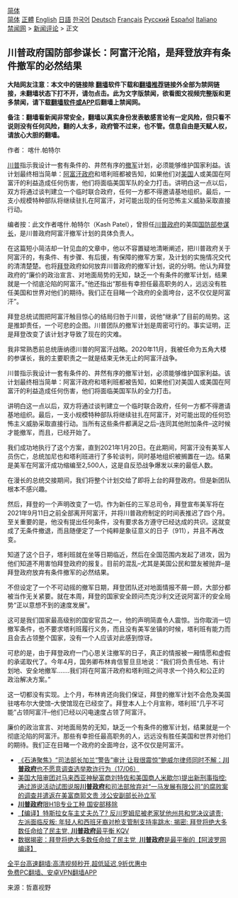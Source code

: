 <!-- 面包屑导航 --> <div class="breadcrumb"><!-- GTranslate: https://gtranslate.io/ -->  <div class="switcher notranslate">  <div class="selected">  <a href="#" onclick="return false;"> 简体</a>  </div>  <div class="option">  <a href="https://www.bannedbook.org" onclick="doGTranslate('zh-CN|zh-CN');jQuery('div.switcher div.selected a').html(jQuery(this).html());return false;" title="简体中文" class="nturl selected"> 简体</a>  <a href="https://www.bannedbook.org/zh-tw/" onclick="doGTranslate('zh-CN|zh-TW');jQuery('div.switcher div.selected a').html(jQuery(this).html());return false;" title="繁體中文" class="nturl"> 正體</a>  <a href="https://www.bannedbook.org/en/" onclick="doGTranslate('zh-CN|en');jQuery('div.switcher div.selected a').html(jQuery(this).html());return false;" title="English" class="nturl"> English</a>  <a href="https://www.bannedbook.org/ja/" onclick="doGTranslate('zh-CN|ja');jQuery('div.switcher div.selected a').html(jQuery(this).html());return false;" title="日本語" class="nturl"> 日語</a>  <a href="https://www.bannedbook.org/ko/" onclick="doGTranslate('zh-CN|ko');jQuery('div.switcher div.selected a').html(jQuery(this).html());return false;" title="한국어" class="nturl"> 한국어</a>  <a href="https://www.bannedbook.org/de/" onclick="doGTranslate('zh-CN|de');jQuery('div.switcher div.selected a').html(jQuery(this).html());return false;" title="Deutsch" class="nturl"> Deutsch</a>  <a href="https://www.bannedbook.org/fr/" onclick="doGTranslate('zh-CN|fr');jQuery('div.switcher div.selected a').html(jQuery(this).html());return false;" title="Français" class="nturl"> Français</a>  <a href="https://www.bannedbook.org/ru/" onclick="doGTranslate('zh-CN|ru');jQuery('div.switcher div.selected a').html(jQuery(this).html());return false;" title="Русский" class="nturl"> Русский</a>  <a href="https://www.bannedbook.org/es/" onclick="doGTranslate('zh-CN|es');jQuery('div.switcher div.selected a').html(jQuery(this).html());return false;" title="Español" class="nturl"> Español</a>  <a href="https://www.bannedbook.org/it/" onclick="doGTranslate('zh-CN|it');jQuery('div.switcher div.selected a').html(jQuery(this).html());return false;" title="Italiano" class="nturl"> Italiano</a>  </div>  </div>      <div class='breadcrumb-sub'><!-- Breadcrumb NavXT 6.3.0 --> <a href="https://www.bannedbook.org/" class="home">禁闻网</a> &gt; <a href="https://www.bannedbook.org/bnews/comments/" class="category">新闻评论</a> &gt; 正文</div></div><h2>川普政府国防部参谋长：阿富汗沦陷，是拜登放弃有条件撤军的必然结果</h2> <p class="notice"><b>大陆网友注意：本文中的链接除 <a href="https://github.com/bannedbook/fanqiang" >翻墙</a>软件下载和<a href="https://github.com/killgcd/justmysocks/blob/master/README.md">翻墙推荐</a>链接外全部为禁网链接，未翻墙状态下打不开，请勿点击。此为文字版禁闻，欲看图文视频完整版和更多禁闻，请下载<a href="https://github.com/bannedbook/fanqiang">翻墙软件或APP</a>后翻墙上禁闻网。</p><p>备注：翻墙看新闻非常安全，翻墙以真实身份发表敏感言论有一定风险，但只看不说则没有任何风险，翻的人太多，政府管不过来，也不管。信息自由是天赋人权，请放心大胆的翻墙。</b></p>  <div class="entry"> <p>作者： 喀什.帕特尔</p> <p id="summary"><a href="https://www.bannedbook.org/bnews/tag/%e5%b7%9d%e6%99%ae/" class="st_tag internal_tag" rel="tag" title="标签 川普 下的日志">川普</a>指示我设计一套有条件的、井然有序的<a href="https://www.bannedbook.org/bnews/tag/%E6%92%A4%E5%86%9B/" class="st_tag internal_tag" rel="tag" title="标签 撤军 下的日志">撤军</a>计划，必须能够维护国家利益。该计划最终相当简单：<a href="https://www.bannedbook.org/bnews/tag/%e9%98%bf%e5%af%8c%e6%b1%97/" class="st_tag internal_tag" rel="tag" title="标签 阿富汗 下的日志">阿富汗</a><a href="https://www.bannedbook.org/bnews/tag/%e6%94%bf%e5%ba%9c/" class="st_tag internal_tag" rel="tag" title="标签 政府 下的日志">政府</a>和塔利班都被告知，如果他们对<a href="https://www.bannedbook.org/bnews/tag/%e7%be%8e%e5%9b%bd/" class="st_tag internal_tag" rel="tag" title="标签 美国 下的日志">美国</a>人或美国在阿富汗的利益造成任何伤害，他们将面临美国军队的全力打击。讲明白这一点以后，双方将通过谈判建立一个临时联合政府，任何一方都不得邀请基地组织。最后，一支小规模特种部队将继续驻扎在阿富汗，对可能出现的任何恐怖主义威胁采取直接行动。</p> <p id="conimg">编者按：此文作者喀什.帕特尔（Kash Patel），曾担任<a href="https://www.bannedbook.org/bnews/tag/%e5%b7%9d%e6%99%ae%e6%94%bf%e5%ba%9c/" class="st_tag internal_tag" rel="tag" title="标签 川普政府 下的日志">川普政府</a>的美国<a href="https://www.bannedbook.org/bnews/tag/%E5%9B%BD%E9%98%B2%E9%83%A8/" class="st_tag internal_tag" rel="tag" title="标签 国防部 下的日志">国防部</a><a href="https://www.bannedbook.org/bnews/tag/%E5%8F%82%E8%B0%8B%E9%95%BF/" class="st_tag internal_tag" rel="tag" title="标签 参谋长 下的日志">参谋长</a>，是川普政府阿富汗撤军计划的具体负责人。</p> <p>在这篇短小简洁却一针见血的文章中，他以不容置疑地清晰阐述，把川普政府关于阿富汗的，有条件、有步骤、有后援，有保障的撤军方案，及计划的实施情况交代的清清楚楚。也将<a href="https://www.bannedbook.org/bnews/tag/%e6%8b%9c%e7%99%bb/" class="st_tag internal_tag" rel="tag" title="标签 拜登 下的日志">拜登</a>政府如何放弃川普政府的撤军计划，说的分明。他认为拜登政府的“廉价的政治宣言、对地面局势的无知，缺乏一个有条件的撤军计划，结果就是一个彻底沦陷的阿富汗。”他还指出“那些有幸担任最高职务的人，远远没有胜任美国和世界对他们的期待。我们正在目睹一个政府的全面垮台，这不仅仅是阿富汗”。</p>  <p>拜登总统试图把阿富汗触目惊心的结局归咎于川普，说他“继承”了目前的局势。这是推卸责任，一个可悲的企图。川普团队的撤军计划是周密可行的。事实证明，正是拜登改变了该计划才导致了现在的灾难。</p> <p>我非常熟悉前总统唐纳德川普的阿富汗战略。2020年11月，我被任命为五角大楼的参谋长，我的主要职责之一就是结束无休无止的阿富汗战争。</p> <p>川普指示我设计一套有条件的、井然有序的撤军计划，必须能够维护国家利益。该计划最终相当简单：阿富汗政府和塔利班都被告知，如果他们对美国人或美国在阿富汗的利益造成任何伤害，他们将面临美国军队的全力打击。</p> <p>讲明白这一点以后，双方将通过谈判建立一个临时联合政府，任何一方都不得邀请基地组织。最后，一支小规模特种部队将继续驻扎在阿富汗，对可能出现的任何恐怖主义威胁采取直接行动。当所有这些条件都满足之后–连同其他附加条件–这时候才能撤军，而且，已经开始了。</p>  <p>我们成功地执行了这个方案，直到2021年1月20日。在此期间，阿富汗没有美军人员伤亡，总统加尼也和塔利班进行了多轮谈判，同时基地组织被搁置在一边。结果是美军在阿富汗成功缩编至2,500人，这是自反恐战争爆发以来的最低人数。</p> <p>在漫长的总统交接期间，我们将整个计划交给了即将上台的拜登政府。但是新团队根本不感兴趣。</p> <p>然后，拜登的一个声明改变了一切。作为新任的三军总司令，拜登宣布美军将在2021年9月11日之前全部离开阿富汗，并将川普政府制定的时间表推迟了四个月。至关重要的是，他没有提出任何条件，没有要求各方遵守已经达成的共识。这就变成了无条件撤退，而且随便定了一个纯粹是象征意义的日子（911），并且不再改变。</p> <p>知道了这个日子，塔利班就在坐等日期临近，然后在全国范围内发起了进攻，因为他们知道不用害怕拜登政府的报复。目前的混乱–尤其是美国公民和盟友被抛弃–是拜登政府放弃有条件撤军的必然结果。</p>  <p>不但设定了一个不可动摇的撤军日期，拜登团队还对地面情报不屑一顾，大部分都被当作无关紧要。就在本周，拜登的国家安全顾问杰克沙利文还说阿富汗的安全局势“正以意想不到的速度发展”。</p> <p>这可是我们国家最高级别的国安官员之一，他的声明简直令人震惊。当你取消一切撤军条件，也不要求塔利班履行义务，而且没有美军坐镇的时候，塔利班有能力而且会去占领整个国家，没有一个人应该对此感到惊讶。</p> <p>可悲的是，由于拜登政府一门心思关注撤军的日子，真正的情报被一厢情愿和虚假的承诺取代了。今年4月，国务卿布林肯信誓旦旦地说：“我们将负责任地、有计划地、安全地撤军…….我们将在阿富汗政府和塔利班之间寻求一个持久和公正的政治解决方案。”</p> <p>这一切都没有实现。上个月，布林肯还向我们保证，拜登的撤军计划不会危及美国驻喀布尔大使馆–大使馆现在已经空了。拜登本人上个月宣称，塔利班“几乎不可能”占领阿富汗–他们已经以闪电速度占领了阿富汗。</p>  <p>廉价的政治宣言、对地面局势的无知，缺乏一个有条件的撤军计划，结果就是一个彻底沦陷的阿富汗。那些有幸担任最高职务的人，远远没有胜任美国和世界对他们的期待。我们正在目睹一个政府的全面垮台，这不仅仅是阿富汗。</p> <ul class='op-related-articles' title='相关阅读'> <li><a href='https://www.bannedbook.org/bnews/bannedvideo/20210618/1568924.html' target='_blank'>《石涛聚焦》“司法部长加兰“警告”审计 让我很震惊”鲍威尔律师同时不解：<b>川普政府</b>也不愿意调查选举欺诈行为（17/06）</a></li> <li><a href='https://www.bannedbook.org/bnews/comments/20210613/1565788.html' target='_blank'>美国大陪审团对马来西亚神秘富商刘特佐和美国商人米歇尔)提出新刑事指控: 通过游说活动试图说服<b>川普政府</b>和司法部放弃对“一马发展有限公司”的腐败案的调查并遣返在美富商郭文贵 涉公安副部长孙立军</a></li> <li><a href='https://www.bannedbook.org/bnews/cnnews/20210520/1549939.html' target='_blank'><b>川普政府</b>限H1B专业工种 国安部移除</a></li> <li><a href='https://www.bannedbook.org/bnews/bannedvideo/20210511/1543706.html' target='_blank'>【编译】特斯拉女车主丈夫怂了? 反川罗姆尼被老家犹他州共和党决议谴责; 左派面临反叛: 年轻人和西班牙裔对枪支管制支持率跳水; 揭密: 拜登将绝大多数任命给了民主党, <b>川普政府</b>最平衡 KQV</a></li> <li><a href='https://www.bannedbook.org/bnews/cnnews/20210510/1543347.html' target='_blank'>数据揭密：拜登将绝大多数任命给了民主党  <b>川普政府</b>是最平衡的【阿波罗网编译】</a></li> </ul> <p class="texttj"> <a href="https://github.com/bannedbook/fanqiang/wiki/V2ray%E6%9C%BA%E5%9C%BA" target="_blank">全平台高速翻墙:高清视频秒开,超低延迟,9折优惠中</a><br/> <a href="https://github.com/bannedbook/fanqiang/wiki/%E7%A6%81%E9%97%BB%E7%BD%91%E5%AE%89%E5%8D%93%E7%BF%BB%E5%A2%99%E6%96%B0%E9%97%BBAPP" target="_blank">免费PC翻墙、安卓VPN翻墙APP</a></p><p> 来源：哲嘉视野 </p><a name='sharetosocial'></a>  <div style="margin-bottom:5px;padding-bottom:5px;clear:both"> <div id="archive-pix-1" class="banner-ads"> <!-- AuctionX Display platform tag START --> <div id="26318x728x90x621x_ADSLOT2" clicktrack="%%CLICK_URL_ESC%%"></div> <!-- AuctionX Display platform tag END --> </div> <div id="archive-pix-2" class="banner-ads"> <!-- AuctionX Display platform tag START --> <div id="26315x300x250x621x_ADSLOT2" clicktrack="%%CLICK_URL_ESC%%"></div> <!-- AuctionX Display platform tag END --> </div> </div>  <div id="archive-pix-1" class="banner-ads"> <!-- AuctionX Display platform tag START --> <div id="26318x728x90x621x_ADSLOT3" clicktrack="%%CLICK_URL_ESC%%"></div> <!-- AuctionX Display platform tag END --> </div> </div><!--END ENTRY--> 
